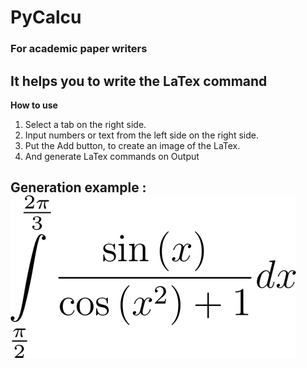 # PyCalcu
### For academic paper writers ###

## It helps you to write the LaTex command

**How to use** 
1. Select a tab on the right side.
2. Input numbers or text from the left side on the right side.
3. Put the Add button,
   to create an image of the LaTex.
4. And generate LaTex commands on Output 

## Generation example : ![the image of LaTeX](https://github.com/AreaEffectCloud/PyCalcu/blob/master/output_images/formula.png)
